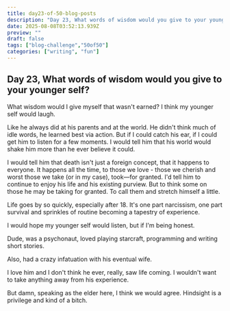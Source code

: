 ```yaml
---
title: day23-of-50-blog-posts
description: "Day 23, What words of wisdom would you give to your younger self?"
date: 2025-08-08T03:52:13.939Z
preview: ""
draft: false
tags: ["blog-challenge","50of50"]
categories: ["writing", "fun"]
---
```


## Day 23, What words of wisdom would you give to your younger self?

What wisdom would I give myself that wasn't earned? I think my younger self would laugh. 

Like he always did at his parents and at the world. He didn't think much of idle words, he learned best via action. But if I could catch his ear, if I could get him to listen for a few moments. I would tell him that his world would shake him more than he ever believe it could.

I would tell him that death isn't just a foreign concept, that it happens to everyone. It happens all the time, to those we love - those we cherish and worst those we take (or in my case), took—for granted. I'd tell him to continue to enjoy his life and his existing purview. But to think some on those he may be taking for granted. To call them and stretch himself a little.

Life goes by so quickly, especially after 18. It's one part narcissism, one part survival and sprinkles of routine becoming a tapestry of experience.

I would hope my younger self would listen, but if I'm being honest. 

Dude, was a psychonaut, loved playing starcraft, programming and writing short stories. 

Also, had a crazy infatuation with his eventual wife. 

I love him and I don't think he ever, really, saw life coming. 
I wouldn't want to take anything away from his experience. 

But damn, speaking as the elder here, I think we would agree. Hindsight is a privilege and kind of a bitch.